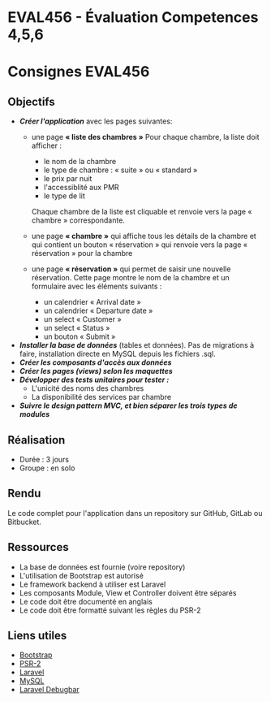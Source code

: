 # EVAL456 - Évaluation Competences 4,5,6
<!-- Compétences concernées :                                            -->
<!-- - **Développer une interface utilisateur**                          -->
<!-- - **Développer des composants d'accès aux données**                 -->
<!-- - **Développer des pages web en lien avec une base de données**     -->





# Consignes EVAL456

## Objectifs
- **_Créer l'application_** avec les pages suivantes:
	- une page **« liste des chambres »**
	Pour chaque chambre, la liste doit afficher :
		- le nom de la chambre
		- le type de chambre : « suite » ou « standard »
		- le prix par nuit
		- l'accessiblité aux PMR
		- le type de lit

		Chaque chambre de la liste est cliquable et renvoie vers la page « chambre »
		correspondante.
	- une page **« chambre »** qui affiche tous les détails de la chambre et
	qui contient un bouton « réservation » qui renvoie vers la page
	« réservation » pour la chambre
	- une page **« réservation »** qui permet de saisir une nouvelle réservation.
	Cette page montre le nom de la chambre et un formulaire avec les éléments
	suivants :
		- un calendrier « Arrival date »
		- un calendrier « Departure date »
		- un select « Customer »
		- un select « Status »
		- un bouton « Submit »
- **_Installer la base de données_** (tables et données).
	Pas de migrations à faire, installation directe en MySQL depuis les fichiers .sql.
- **_Créer les composants d'accès aux données_**
- **_Créer les pages (views) selon les maquettes_**
- **_Développer des tests unitaires pour tester :_**
	- L'unicité des noms des chambres
	- La disponibilité des services par chambre
- **_Suivre le design pattern MVC, et bien séparer les trois types de modules_**

## Réalisation
- Durée : 3 jours
- Groupe : en solo

## Rendu
Le code complet pour l'application dans un repository sur GitHub, GitLab ou Bitbucket.

## Ressources
- La base de données est fournie (voire repository)
- L'utilisation de Bootstrap est autorisé
- Le framework backend à utiliser est Laravel
- Les composants Module, View et Controller doivent être séparés
- Le code doit être documenté en anglais
- Le code doit être formatté suivant les règles du PSR-2

## Liens utiles
- [Bootstrap](https://getbootstrap.com/)
- [PSR-2](https://www.php-fig.org/psr/psr-2/)
- [Laravel](https://laravel.com/)
- [MySQL](https://www.mysql.com/)
- [Laravel Debugbar](https://github.com/barryvdh/laravel-debugbar)
